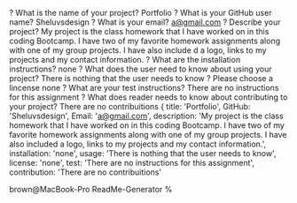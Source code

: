 ? What is the name of your project? Portfolio
? What is your GitHub user name? Sheluvsdesign
? What is your email? a@gmail.com
? Describe your project? My project is the class homework that I have worked on in this coding Bootcamp. 
 I have two of my favorite homework assignments along with one of my group projects.  I have also include
d a logo, links to my projects and my contact information.
? What are the installation instructions? none
? What does the user need to know about using your project? There is nothing that the user needs to know
? Please choose a lincense none
? What are your test instructions? There are no instructions for this assignment
? What does reader needs to know about contributing to your project? There are no contribuitions
{
  title: 'Portfolio',
  GitHub: 'Sheluvsdesign',
  Email: 'a@gmail.com',
  description: 'My project is the class homework that I have worked on in this coding Bootcamp.  I have two of my favorite homework assignments along with one of my group projects.  I have also included a logo, links to my projects and my contact information.',
  installation: 'none',
  usage: 'There is nothing that the user needs to know',
  license: 'none',
  test: 'There are no instructions for this assignment',
  contribution: 'There are no contribuitions'

brown@MacBook-Pro ReadMe-Generator % 
